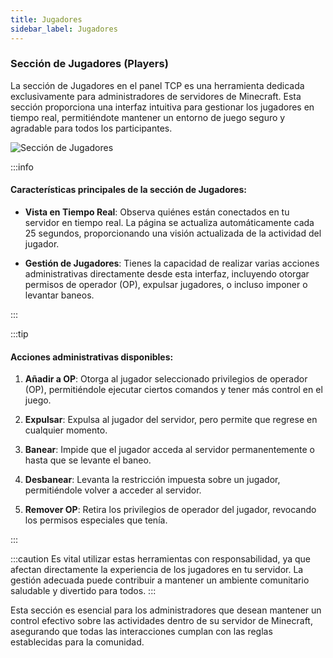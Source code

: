 ```yaml
---
title: Jugadores
sidebar_label: Jugadores
---
```


### Sección de Jugadores (Players)

La sección de Jugadores en el panel TCP es una herramienta dedicada exclusivamente para administradores de servidores de Minecraft. Esta sección proporciona una interfaz intuitiva para gestionar los jugadores en tiempo real, permitiéndote mantener un entorno de juego seguro y agradable para todos los participantes.

![Sección de Jugadores](https://cdn.teramont.net/u/ytf5gH.png)

:::info
#### Características principales de la sección de Jugadores:

- **Vista en Tiempo Real**: Observa quiénes están conectados en tu servidor en tiempo real. La página se actualiza automáticamente cada 25 segundos, proporcionando una visión actualizada de la actividad del jugador.

- **Gestión de Jugadores**: Tienes la capacidad de realizar varias acciones administrativas directamente desde esta interfaz, incluyendo otorgar permisos de operador (OP), expulsar jugadores, o incluso imponer o levantar baneos.

:::

:::tip
#### Acciones administrativas disponibles:

1. **Añadir a OP**: Otorga al jugador seleccionado privilegios de operador (OP), permitiéndole ejecutar ciertos comandos y tener más control en el juego.

2. **Expulsar**: Expulsa al jugador del servidor, pero permite que regrese en cualquier momento.

3. **Banear**: Impide que el jugador acceda al servidor permanentemente o hasta que se levante el baneo.

4. **Desbanear**: Levanta la restricción impuesta sobre un jugador, permitiéndole volver a acceder al servidor.

5. **Remover OP**: Retira los privilegios de operador del jugador, revocando los permisos especiales que tenía.

:::

:::caution
Es vital utilizar estas herramientas con responsabilidad, ya que afectan directamente la experiencia de los jugadores en tu servidor. La gestión adecuada puede contribuir a mantener un ambiente comunitario saludable y divertido para todos.
:::

Esta sección es esencial para los administradores que desean mantener un control efectivo sobre las actividades dentro de su servidor de Minecraft, asegurando que todas las interacciones cumplan con las reglas establecidas para la comunidad.